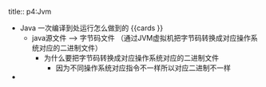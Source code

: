 title:: p4:Jvm

- Java 一次编译到处运行怎么做到的 {{cards }}
	- java源文件  --> 字节码文件 （通过JVM虚拟机把字节码转换成对应操作系统对应的二进制文件）
		- 为什么要把字节码转换成对应操作系统对应的二进制文件
			- 因为不同操作系统对应指令不一样所以对应二进制不一样
-